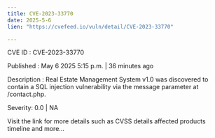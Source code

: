 ```yaml
---
title: CVE-2023-33770
date: 2025-5-6
lien: "https://cvefeed.io/vuln/detail/CVE-2023-33770"

---
```


CVE ID : CVE-2023-33770

Published :  May 6
2025
5:15 p.m. | 36 minutes ago

Description : Real Estate Management System v1.0 was discovered to contain a SQL injection vulnerability via the message parameter at /contact.php.

Severity: 0.0 | NA

Visit the link for more details
such as CVSS details
affected products
timeline
and more...

